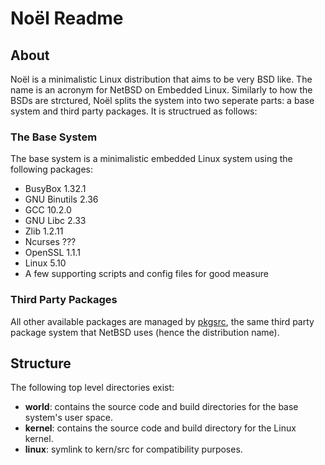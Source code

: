 Noël Readme
===========

About
-----
Noël is a minimalistic Linux distribution that aims to be very BSD like. The
name is an acronym for NetBSD on Embedded Linux. Similarly to how the BSDs are
strctured, Noël splits the system into two seperate parts: a base system and
third party packages. It is structrued as follows:

### The Base System
The base system is a minimalistic embedded Linux system using the following
packages:
* BusyBox 1.32.1
* GNU Binutils 2.36
* GCC 10.2.0
* GNU Libc 2.33
* Zlib 1.2.11
* Ncurses ???
* OpenSSL 1.1.1
* Linux 5.10
* A few supporting scripts and config files for good measure

### Third Party Packages
All other available packages are managed by [pkgsrc](https://pkgsrc.org), the
same third party package system that NetBSD uses (hence the distribution name).

Structure
---------
The following top level directories exist:
* **world**: contains the source code and build directories for the base
  system's user space.
* **kernel**: contains the source code and build directory for the Linux
  kernel.
* **linux**: symlink to kern/src for compatibility purposes.


